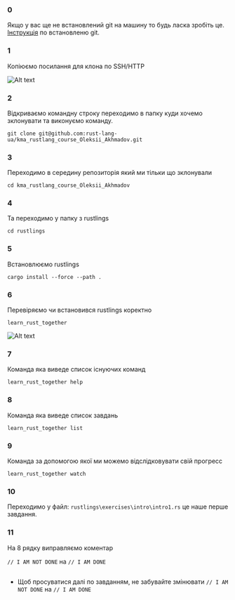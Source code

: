 ### 0

Якщо у вас ще не встановлений git на машину то будь ласка зробіть це.
[Інструкція](https://git-scm.com/book/en/v2/Getting-Started-Installing-Git) по встановленю git.

### 1

Копіюємо посилання для клона по SSH/HTTP

![Alt text](../assets/image-14.png)

### 2

Відкриваємо командну строку переходимо в папку куди хочемо зклонувати та виконуємо команду.

```
git clone git@github.com:rust-lang-ua/kma_rustlang_course_Oleksii_Akhmadov.git
```

### 3

Переходимо в середину репозиторія який ми тільки що зклонували

```
cd kma_rustlang_course_Oleksii_Akhmadov
```

### 4

Та переходимо у папку з rustlings

```
cd rustlings
```

### 5

Встановлюємо rustlings

```
cargo install --force --path .
```

### 6

Перевіряємо чи встановився rustlings коректно

```
learn_rust_together
```

![Alt text](../assets/image-20.png)

### 7

Команда яка виведе список існуючих команд

```
learn_rust_together help
```

### 8

Команда яка виведе список завдань

```
learn_rust_together list
```

### 9

Команда за допомогою якої ми можемо відслідковувати свій прогресс

```
learn_rust_together watch
```

### 10

Переходимо у файл: `rustlings\exercises\intro\intro1.rs` це наше перше завдання.

### 11

На 8 рядку виправляємо коментар

`// I AM NOT DONE` на `// I AM DONE`

##

- Щоб просуватися далі по завданням, не забувайте змінювати `// I AM NOT DONE` на `// I AM DONE`
